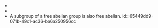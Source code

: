 -
-
- A subgroup of a free abelian group is also free abelian.
  id:: 65449dd9-071b-49c1-ac36-ba6a250956cc